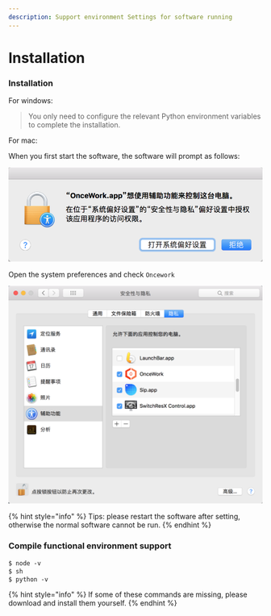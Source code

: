 ```yaml
---
description: Support environment Settings for software running
---
```


# Installation

### Installation

For windows:

> You only need to configure the relevant Python environment variables to complete the installation.

For mac:

When you first start the software, the software will prompt as follows:

![](../.gitbook/assets/yin-si-an-zhuang.png)

Open the system preferences and check `Oncework`

![](../.gitbook/assets/yin-si-an-zhuang-2.png)

{% hint style="info" %}
Tips: please restart the software after setting, otherwise the normal software cannot be run.
{% endhint %}

### Compile functional environment support

```text
$ node -v
$ sh
$ python -v
```

{% hint style="info" %}
If some of these commands are missing, please download and install them yourself.
{% endhint %}

